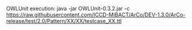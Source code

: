 OWLUnit execution:
java -jar OWLUnit-0.3.2.jar -c https://raw.githubusercontent.com/ICCD-MiBACT/ArCo/DEV-1.3.0/ArCo-release/test/2.0/Pattern/XX/XX/testcase_XX.ttl
